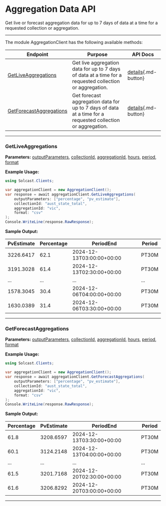 # Aggregation Data API

Get live or forecast aggregation data for up to 7 days of data at a time for a requested collection or aggregation.

---


The module AggregationClient has the following available methods:

| Endpoint                  | Purpose                                              | API Docs                                                                                                               |
|---------------------------|------------------------------------------------------|------------------------------------------------------------------------------------------------------------------------|
| [GetLiveAggregations](#getliveaggregations) | Get live aggregation data for up to 7 days of data at a time for a requested collection or aggregation. | [details](https://docs.solcast.com.au/#3b09628d-0f9d-4a01-aa53-9af460d6c66a){.md-button} |
| [GetForecastAggregations](#getforecastaggregations) | Get forecast aggregation data for up to 7 days of data at a time for a requested collection or aggregation. | [details](https://docs.solcast.com.au/#feeb0565-ac06-473a-8cd1-b1493c5bcabb){.md-button} |

---

### GetLiveAggregations
**Parameters:**
[outputParameters](https://docs.solcast.com.au/#3b09628d-0f9d-4a01-aa53-9af460d6c66a "(List<string>): The output parameters to include in the response. (Optional)"), [collectionId](https://docs.solcast.com.au/#3b09628d-0f9d-4a01-aa53-9af460d6c66a "(string): Unique identifier for your collection. (Optional)"), [aggregationId](https://docs.solcast.com.au/#3b09628d-0f9d-4a01-aa53-9af460d6c66a "(string): Unique identifier that belongs to the requested collection. (Optional)"), [hours](https://docs.solcast.com.au/#3b09628d-0f9d-4a01-aa53-9af460d6c66a "(int?): The number of hours to return in the response. (Optional)"), [period](https://docs.solcast.com.au/#3b09628d-0f9d-4a01-aa53-9af460d6c66a "(string): Length of the averaging period in ISO 8601 format. (Optional)"), [format](https://docs.solcast.com.au/#3b09628d-0f9d-4a01-aa53-9af460d6c66a "(string): Response format (Optional)")

**Example Usage:**
```csharp
using Solcast.Clients;

var aggregationClient = new AggregationClient();
var response = await aggregationClient.GetLiveAggregations(
    outputParameters: ["percentage", "pv_estimate"],
    collectionId: "aust_state_total",
    aggregationId: "vic",
    format: "csv"
);
Console.WriteLine(response.RawResponse);

```
**Sample Output:**

| PvEstimate | Percentage | PeriodEnd | Period |
| --- | --- | --- | --- |
| 3226.6417 | 62.1 | 2024-12-13T03:00:00+00:00 | PT30M |
| 3191.3028 | 61.4 | 2024-12-13T02:30:00+00:00 | PT30M |
| ... | ... | ... | ... |
| 1578.3045 | 30.4 | 2024-12-06T04:00:00+00:00 | PT30M |
| 1630.0389 | 31.4 | 2024-12-06T03:30:00+00:00 | PT30M |

---

### GetForecastAggregations
**Parameters:**
[outputParameters](https://docs.solcast.com.au/#feeb0565-ac06-473a-8cd1-b1493c5bcabb "(List<string>): The output parameters to include in the response. (Optional)"), [collectionId](https://docs.solcast.com.au/#feeb0565-ac06-473a-8cd1-b1493c5bcabb "(string): Unique identifier for your collection. (Optional)"), [aggregationId](https://docs.solcast.com.au/#feeb0565-ac06-473a-8cd1-b1493c5bcabb "(string): Unique identifier that belongs to the requested collection. (Optional)"), [hours](https://docs.solcast.com.au/#feeb0565-ac06-473a-8cd1-b1493c5bcabb "(int?): The number of hours to return in the response. (Optional)"), [period](https://docs.solcast.com.au/#feeb0565-ac06-473a-8cd1-b1493c5bcabb "(string): Length of the averaging period in ISO 8601 format. (Optional)"), [format](https://docs.solcast.com.au/#feeb0565-ac06-473a-8cd1-b1493c5bcabb "(string): Response format (Optional)")

**Example Usage:**
```csharp
using Solcast.Clients;

var aggregationClient = new AggregationClient();
var response = await aggregationClient.GetForecastAggregations(
    outputParameters: ["percentage", "pv_estimate"],
    collectionId: "aust_state_total",
    aggregationId: "vic",
    format: "csv"
);
Console.WriteLine(response.RawResponse);

```
**Sample Output:**

| Percentage | PvEstimate | PeriodEnd | Period |
| --- | --- | --- | --- |
| 61.8 | 3208.6597 | 2024-12-13T03:30:00+00:00 | PT30M |
| 60.1 | 3124.2148 | 2024-12-13T04:00:00+00:00 | PT30M |
| ... | ... | ... | ... |
| 61.5 | 3201.7168 | 2024-12-20T02:30:00+00:00 | PT30M |
| 61.6 | 3206.8292 | 2024-12-20T03:00:00+00:00 | PT30M |

---
